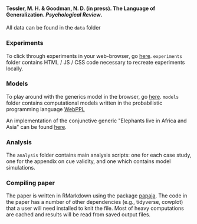 #### Tessler, M. H. & Goodman, N. D. (in press). The Language of Generalization. *Psychological Review*.

All data can be found in the `data` folder

### Experiments

To click through experiments in your web-browser, go [here](https://mhtess.github.io/projects/genlang_index.html). `experiments` folder contains HTML / JS / CSS code necessary to recreate experiments locally.

### Models

To play around with the generics model in the browser, go [here](http://forestdb.org/models/generics.html). `models` folder contains computational models written in the probabilistic programming language [WebPPL](http://webppl.org)

An implementation of the conjunctive generic "Elephants live in Africa and Asia" can be found [here](http://forestdb.org/models/generics-conjunction.html).

### Analysis

The `analysis` folder contains main analysis scripts: one for each case study, one for the appendix on cue validity, and one which contains model simulations.

### Compiling paper

The paper is written in RMarkdown using the package [papaja](https://github.com/crsh/papaja). The code in the paper has a number of other dependencies (e.g., tidyverse, cowplot) that a user will need installed to knit the file. Most of heavy computations are cached and results will be read from saved output files.
